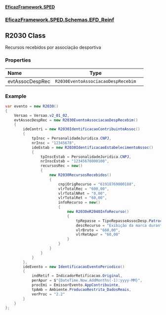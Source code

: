 #### [EficazFramework.SPED](EficazFrameworkSPED.md 'EficazFramework SPED')
### [EficazFramework.SPED.Schemas.EFD_Reinf](EficazFramework.SPED.Schemas.EFD_Reinf.md 'EficazFramework.SPED.Schemas.EFD_Reinf')

## R2030 Class

Recursos recebidos por associação desportiva
### Properties

| Name | Type | |
| :--- | :---: | :--- |
| evtAssocDespRec | `R2030EventoAssociacaoDespRecebim` |  |

### Example
```csharp  
var evento = new R2030()  
{  
    Versao = Versao.v2_01_02,  
    evtAssocDespRec = new R2030EventoAssociacaoDespRecebim()  
    {  
        ideContri = new R2030IdentificacaoContribuinteAssoc()  
        {  
            tpInsc = PersonalidadeJuridica.CNPJ,  
            nrInsc = "12345678",  
            ideEstab = new R2030IdentificacaoEstabelecimentoAssoc()  
            {  
                tpInscEstab = PersonalidadeJuridica.CNPJ,  
                nrInscEstab = "12345678000100",  
                recursosRec = new()  
                {  
                    new R2030RecursosRecebidos()  
                    {  
                        cnpjOrigRecurso = "61918769000188",  
                        vlrTotalRec = "600,00",  
                        vlrTotalNRet = "0,00",  
                        vlrTotalRet = "60,00",  
                        infoRecurso = new()  
                        {  
                            new R2030eR2040InfoRecurso()  
                            {  
                                tpRepasse = TipoRepasseAssocDesp.Patrocinio,  
                                descRecurso = "Exibição da marca durante campeonato nacional",  
                                vlrBruto = "660,00",  
                                vlrRetApur = "60,00"  
                            }  
                        }  
                    }  
                }  
            }  
        },  
        ideEvento = new IdentificacaoEventoPeriodico()  
        {  
            indRetif = IndicadorRetificacao.Original,  
            perApur = $"{DateTime.Now.AddMonths(-1):yyyy-MM}",  
            procEmi = EmissorEvento.AppContribuinte,  
            tpAmb = Ambiente.ProducaoRestrita_DadosReais,  
            verProc = "2.2"  
        }  
    }  
};  
```